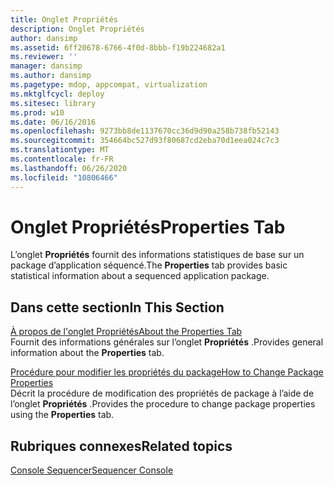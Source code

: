 ```yaml
---
title: Onglet Propriétés
description: Onglet Propriétés
author: dansimp
ms.assetid: 6ff20678-6766-4f0d-8bbb-f19b224682a1
ms.reviewer: ''
manager: dansimp
ms.author: dansimp
ms.pagetype: mdop, appcompat, virtualization
ms.mktglfcycl: deploy
ms.sitesec: library
ms.prod: w10
ms.date: 06/16/2016
ms.openlocfilehash: 9273bb8de1137670cc36d9d90a258b738fb52143
ms.sourcegitcommit: 354664bc527d93f80687cd2eba70d1eea024c7c3
ms.translationtype: MT
ms.contentlocale: fr-FR
ms.lasthandoff: 06/26/2020
ms.locfileid: "10806466"
---
```

# <span data-ttu-id="e2a55-103">Onglet Propriétés</span><span class="sxs-lookup"><span data-stu-id="e2a55-103">Properties Tab</span></span>


<span data-ttu-id="e2a55-104">L’onglet **Propriétés** fournit des informations statistiques de base sur un package d’application séquencé.</span><span class="sxs-lookup"><span data-stu-id="e2a55-104">The **Properties** tab provides basic statistical information about a sequenced application package.</span></span>

## <span data-ttu-id="e2a55-105">Dans cette section</span><span class="sxs-lookup"><span data-stu-id="e2a55-105">In This Section</span></span>


<a href="" id="about-the-properties-tab"></a>[<span data-ttu-id="e2a55-106">À propos de l'onglet Propriétés</span><span class="sxs-lookup"><span data-stu-id="e2a55-106">About the Properties Tab</span></span>](about-the-properties-tab.md)  
<span data-ttu-id="e2a55-107">Fournit des informations générales sur l’onglet **Propriétés** .</span><span class="sxs-lookup"><span data-stu-id="e2a55-107">Provides general information about the **Properties** tab.</span></span>

<a href="" id="how-to-change-package-properties"></a>[<span data-ttu-id="e2a55-108">Procédure pour modifier les propriétés du package</span><span class="sxs-lookup"><span data-stu-id="e2a55-108">How to Change Package Properties</span></span>](how-to-change-package-properties.md)  
<span data-ttu-id="e2a55-109">Décrit la procédure de modification des propriétés de package à l’aide de l’onglet **Propriétés** .</span><span class="sxs-lookup"><span data-stu-id="e2a55-109">Provides the procedure to change package properties using the **Properties** tab.</span></span>

## <span data-ttu-id="e2a55-110">Rubriques connexes</span><span class="sxs-lookup"><span data-stu-id="e2a55-110">Related topics</span></span>


[<span data-ttu-id="e2a55-111">Console Sequencer</span><span class="sxs-lookup"><span data-stu-id="e2a55-111">Sequencer Console</span></span>](sequencer-console.md)

 

 





